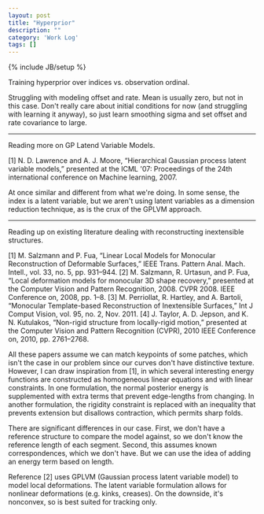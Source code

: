 ```yaml
---
layout: post
title: "Hyperprior"
description: ""
category: 'Work Log'
tags: []
---
```

{% include JB/setup %}

Training hyperprior over indices vs. observation ordinal.

Struggling with modeling offset and rate.  Mean is usually zero, but not in this case.  Don't really care about initial conditions for now (and struggling with learning it anyway), so just learn smoothing sigma and set offset and rate covariance to large.

---

Reading more on GP Latend Variable Models.

[1] N. D. Lawrence and A. J. Moore, “Hierarchical Gaussian process latent variable models,” presented at the ICML '07: Proceedings of the 24th international conference on Machine learning, 2007.

At once similar and different from what we're doing.  In some sense, the index is a latent variable, but we aren't using latent variables as a dimension reduction technique, as is the crux of the GPLVM approach.  


---

Reading up on existing literature dealing with reconstructing inextensible structures.

[1] M. Salzmann and P. Fua, “Linear Local Models for Monocular Reconstruction of Deformable Surfaces,” IEEE Trans. Pattern Anal. Mach. Intell., vol. 33, no. 5, pp. 931–944.
[2] M. Salzmann, R. Urtasun, and P. Fua, “Local deformation models for monocular 3D shape recovery,” presented at the Computer Vision and Pattern Recognition, 2008. CVPR 2008. IEEE Conference on, 2008, pp. 1–8.
[3] M. Perriollat, R. Hartley, and A. Bartoli, “Monocular Template-based Reconstruction of Inextensible Surfaces,” Int J Comput Vision, vol. 95, no. 2, Nov. 2011.
[4] J. Taylor, A. D. Jepson, and K. N. Kutulakos, “Non-rigid structure from locally-rigid motion,” presented at the Computer Vision and Pattern Recognition (CVPR), 2010 IEEE Conference on, 2010, pp. 2761–2768.

All these papers assume we can match keypoints of some patches, which isn't the case in our problem since our curves don't have distinctive texture.  However, I can draw inspiration from [1], in which several interesting energy functions are constructed as homogeneous linear equations and with linear constraints.  In one formulation, the normal posterior energy is supplemented with extra terms that prevent edge-lengths from changing.  In another formulation, the rigidity constraint is replaced with an inequality that prevents extension but disallows contraction, which permits sharp folds.

There are significant differences in our case.  First, we don't have a reference structure to compare the model against, so we don't know the reference length of each segment.  Second, this assumes known correspondences, which we don't have.  But we can use the idea of adding an energy term based on length.  

Reference [2] uses GPLVM (Gaussian process latent variable model) to model local deformations.  The latent variable formulation allows for nonlinear deformations (e.g. kinks, creases).  On the downside, it's nonconvex, so is best suited for tracking only.
